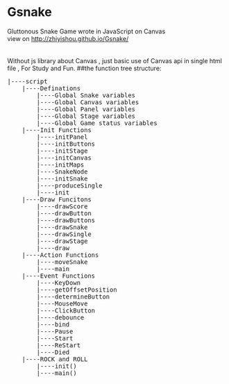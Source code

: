 # Gsnake
Gluttonous Snake Game wrote in JavaScript on Canvas  
view on http://zhiyishou.github.io/Gsnake/  
<br>
<br>
Without js library about Canvas , just basic use of Canvas api in single html file , For Study and Fun.
##the function tree structure:
<pre>
|----script   
    |----Definations
        |----Global Snake variables
        |----Global Canvas variables
        |----Global Panel variables
        |----Global Stage variables
        |----Global Game status variables
    |----Init Functions
        |----initPanel
        |----initButtons
        |----initStage
        |----initCanvas
        |----initMaps
        |----SnakeNode
        |----initSnake
        |----produceSingle
        |----init
    |----Draw Funcitons
        |----drawScore
        |----drawButton
        |----drawButtons
        |----drawSnake
        |----drawSingle
        |----drawStage
        |----draw
    |----Action Functions
        |----moveSnake
        |----main
    |----Event Functions
        |----KeyDown
        |----getOffsetPosition
        |----determineButton
        |----MouseMove
        |----ClickButton
        |----debounce
        |----bind
        |----Pause
        |----Start
        |----ReStart
        |----Died
    |----ROCK and ROLL
        |----init()
        |----main()
</pre>
